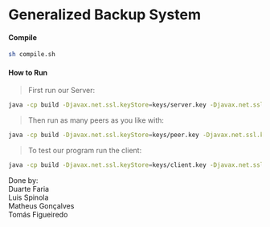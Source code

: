 # Generalized Backup System

#### Compile 
```bash
sh compile.sh
```
#### How to Run
> First run our Server:
```bash
java -cp build -Djavax.net.ssl.keyStore=keys/server.key -Djavax.net.ssl.keyStorePassword=sdis2020 -Djavax.net.ssl.trustStore=keys/truststore -Djavax.net.ssl.trustStorePassword=sdis2020 app.Server <server_address> <server_port>
```
> Then run as many peers as you like with:
```bash
java -cp build -Djavax.net.ssl.keyStore=keys/peer.key -Djavax.net.ssl.keyStorePassword=sdis2020 -Djavax.net.ssl.trustStore=keys/truststore -Djavax.net.ssl.trustStorePassword=sdis2020 app.Peer <peer_id> <peer_address> <peer_port> <server_address> <server_port>
```
> To test our program run the client:
```bash
java -cp build -Djavax.net.ssl.keyStore=keys/client.key -Djavax.net.ssl.keyStorePassword=sdis2020 -Djavax.net.ssl.trustStore=keys/truststore -Djavax.net.ssl.trustStorePassword=sdis2020 app.Client <server_address> <server_port>
```

Done by: \
Duarte Faria \
Luis Spinola \
Matheus Gonçalves \
Tomás Figueiredo